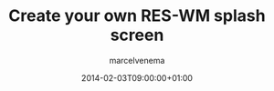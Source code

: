 ---
title: "Create your own RES-WM splash screen"
date: 2014-02-03T09:00:00+01:00
draft: false
tags: ["RES Software"]
author: "marcelvenema"
---